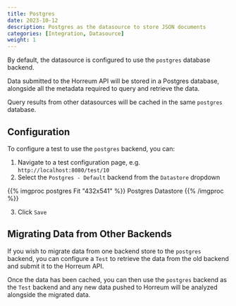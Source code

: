```yaml
---
title: Postgres
date: 2023-10-12
description: Postgres as the datasource to store JSON documents
categories: [Integration, Datasource]
weight: 1
---
```


By default, the datasource is configured to use the `postgres` database backend.

Data submitted to the Horreum API will be stored in a Postgres database, alongside all the metadata required to query and retrieve the data.

Query results from other datasources will be cached in the same `postgres` database.

## Configuration

To configure a test to use the `postgres` backend, you can:

1. Navigate to a test configuration page, e.g. `http://localhost:8080/test/10`
2. Select the `Postgres - Default` backend from the `Datastore` dropdown

{{% imgproc postgres Fit "432x541" %}}
Postgres Datastore
{{% /imgproc %}}

3. Click `Save`

## Migrating Data from Other Backends

If you wish to migrate data from one backend store to the `postgres` backend, you can configure a `Test` to retrieve the data from the old backend and submit it to the Horreum API.

Once the data has been cached, you can then use the `postgres` backend as the `Test` backend and any new data pushed to Horreum will be analyzed alongside the migrated data.